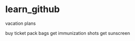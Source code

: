 learn_github
============

vacation plans

buy ticket
pack bags
get immunization shots
get sunscreen